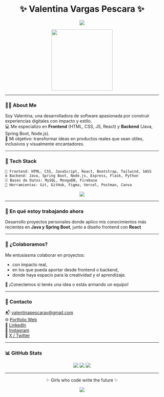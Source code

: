 <h1 align="center">✨ Valentina Vargas Pescara ✨</h1>
<p align="center">
  <img src="https://readme-typing-svg.herokuapp.com/?lines=Frontend%20Lover%20💖;Java%20SpringBoot%20Dev%20🚀;Girls%20who%20code%20write%20the%20future%20🌸&center=true&width=500&height=45&color=FF69B4">
</p>

<p align="center">
  <img src="https://media.giphy.com/media/6KirhLJyR7oMcwgJQk/giphy.gif" height="200" />
</p>

---

### 💁‍♀️ About Me

Soy Valentina, una desarrolladora de software apasionada por construir experiencias digitales con impacto y estilo.  
💻 Me especializo en **Frontend** (HTML, CSS, JS, React) y **Backend** (Java, Spring Boot, Node.js).  
🌸 Mi objetivo: transformar ideas en productos reales que sean útiles, inclusivos y visualmente encantadores.  

---

### 🧠 Tech Stack

```bash
💖 Frontend: HTML, CSS, JavaScript, React, Bootstrap, Tailwind, SASS
⚙️ Backend: Java, Spring Boot, Node.js, Express, Flask, Python
🗄️ Bases de Datos: MySQL, MongoDB, Firebase
🧰 Herramientas: Git, GitHub, Figma, Vercel, Postman, Canva
```

<p align="center">
  <img src="https://skillicons.dev/icons?i=java,spring,js,html,css,react,nodejs,mysql,mongodb,figma,git,github,py,bootstrap" />
</p>

---

### 🌱 En qué estoy trabajando ahora

Desarrollo proyectos personales donde aplico mis conocimientos más recientes en **Java y Spring Boot**, junto a diseño frontend con **React**

---

### 🤝 ¿Colaboramos?

Me entusiasma colaborar en proyectos:
- con impacto real,
- en los que pueda aportar desde frontend o backend,
- donde haya espacio para la creatividad y el aprendizaje.

💌 ¡Conectemos si tenés una idea o estás armando un equipo!

---

### 💌 Contacto

📬 valentinapescarav@gmail.com  
🌐 [Portfolio Web](https://valentinavargasp.vercel.app)  
📎 [LinkedIn](https://linkedin.com/in/avalentinavargas)  
💖 [Instagram](https://instagram.com/valentinapescarav)  
🖤 [X / Twitter](https://x.com/devvalentech)

---

### 📊 GitHub Stats

<p align="center">
  <img src="https://github-readme-stats.vercel.app/api?username=valentinavargasp&theme=tokyonight&hide_border=true" />
  <img src="https://github-readme-streak-stats.herokuapp.com?user=valentinavargasp&theme=tokyonight&hide_border=true" />
  <img src="https://github-readme-stats.vercel.app/api/top-langs/?username=valentinavargasp&layout=compact&theme=tokyonight&hide_border=true" />
</p>

---

<p align="center">✨ Girls who code write the future ✨</p>
<p align="center">
  <img src="https://komarev.com/ghpvc/?username=valentinavargasp&label=Profile%20views&color=ff69b4&style=flat" />
</p>
